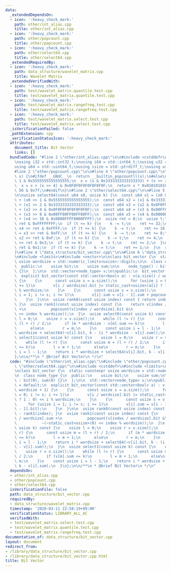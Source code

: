 ```yaml
---
data:
  _extendedDependsOn:
  - icon: ':heavy_check_mark:'
    path: other/int_alias.cpp
    title: other/int_alias.cpp
  - icon: ':heavy_check_mark:'
    path: other/popcount.cpp
    title: other/popcount.cpp
  - icon: ':heavy_check_mark:'
    path: other/select64.cpp
    title: other/select64.cpp
  _extendedRequiredBy:
  - icon: ':heavy_check_mark:'
    path: data_structure/wavelet_matrix.cpp
    title: Wavelet Matrix
  _extendedVerifiedWith:
  - icon: ':heavy_check_mark:'
    path: test/wavelet_matrix.quantile.test.cpp
    title: test/wavelet_matrix.quantile.test.cpp
  - icon: ':heavy_check_mark:'
    path: test/wavelet_matrix.rangefreq.test.cpp
    title: test/wavelet_matrix.rangefreq.test.cpp
  - icon: ':heavy_check_mark:'
    path: test/wavelet_matrix.select.test.cpp
    title: test/wavelet_matrix.select.test.cpp
  _isVerificationFailed: false
  _pathExtension: cpp
  _verificationStatusIcon: ':heavy_check_mark:'
  attributes:
    document_title: Bit Vector
    links: []
  bundledCode: "#line 2 \"other/int_alias.cpp\"\n\n#include <cstddef>\n#include <cstdint>\n\
    \nusing i32 = std::int32_t;\nusing i64 = std::int64_t;\nusing u32 = std::uint32_t;\n\
    using u64 = std::uint64_t;\nusing isize = std::ptrdiff_t;\nusing usize = std::size_t;\n\
    #line 2 \"other/popcount.cpp\"\n\n#line 4 \"other/popcount.cpp\"\n\nusize popcount(u64\
    \ x) {\n#ifdef __GNUC__\n  return __builtin_popcountll(x);\n#else\n  x -= x >>\
    \ 1 & 0x5555555555555555;\n  x = (x & 0x3333333333333333) + (x >> 2 & 0x3333333333333333);\n\
    \  x = x + (x >> 4) & 0x0F0F0F0F0F0F0F0F;\n  return x * 0x0101010101010101 >>\
    \ 56 & 0x7f;\n#endif\n}\n#line 2 \"other/select64.cpp\"\n\n#line 5 \"other/select64.cpp\"\
    \n\nusize select64(const u64 x0, usize k) {\n  const u64 x1 = (x0 & 0x5555555555555555)\
    \ + (x0 >> 1 & 0x5555555555555555);\n  const u64 x2 = (x1 & 0x3333333333333333)\
    \ + (x1 >> 2 & 0x3333333333333333);\n  const u64 x3 = (x2 & 0x0F0F0F0F0F0F0F0F)\
    \ + (x2 >> 4 & 0x0F0F0F0F0F0F0F0F);\n  const u64 x4 = (x3 & 0x00FF00FF00FF00FF)\
    \ + (x3 >> 8 & 0x00FF00FF00FF00FF);\n  const u64 x5 = (x4 & 0x0000FFFF0000FFFF)\
    \ + (x4 >> 16 & 0x0000FFFF0000FFFF);\n  usize ret = 0;\n  usize t;\n  t = x5 >>\
    \ ret & 0xFFFFFFFF;\n  if (t <= k) {\n    k -= t;\n    ret += 32;\n  }\n  t =\
    \ x4 >> ret & 0xFFFF;\n  if (t <= k) {\n    k -= t;\n    ret += 16;\n  }\n  t\
    \ = x3 >> ret & 0xFF;\n  if (t <= k) {\n    k -= t;\n    ret += 8;\n  }\n  t =\
    \ x2 >> ret & 0xF;\n  if (t <= k) {\n    k -= t;\n    ret += 4;\n  }\n  t = x1\
    \ >> ret & 0x3;\n  if (t <= k) {\n    k -= t;\n    ret += 2;\n  }\n  t = x0 >>\
    \ ret & 0x1;\n  if (t <= k) {\n    k -= t;\n    ret += 1;\n  }\n  return ret;\n\
    }\n#line 4 \"data_structure/bit_vector.cpp\"\n\n#line 6 \"data_structure/bit_vector.cpp\"\
    \n#include <limits>\n#include <vector>\n\nclass bit_vector {\n  static constexpr\
    \ usize wordsize = std::numeric_limits<usize>::digits;\n\n  class node_type {\n\
    \  public:\n    usize bit;\n    usize sum;\n\n    node_type() : bit(0), sum(0)\
    \ {}\n  };\n\n  std::vector<node_type> v;\n\npublic:\n  bit_vector() = default;\n\
    \  explicit bit_vector(const std::vector<bool> a) : v(a.size() / wordsize + 1)\
    \ {\n    {\n      const usize s = a.size();\n      for (usize i = 0; i != s; i\
    \ += 1)\n        v[i / wordsize].bit |= static_cast<usize>(a[i] ? 1 : 0) << i\
    \ % wordsize;\n    }\n    {\n      const usize s = v.size();\n      for (usize\
    \ i = 1; i != s; i += 1)\n        v[i].sum = v[i - 1].sum + popcount(v[i - 1].bit);\n\
    \    }\n  }\n\n  usize rank0(const usize index) const { return index - rank1(index);\
    \ }\n  usize rank1(const usize index) const {\n    return v[index / wordsize].sum\
    \ +\n           popcount(v[index / wordsize].bit &\n                    ~(~static_cast<usize>(0)\
    \ << index % wordsize));\n  }\n  usize select0(const usize k) const {\n    usize\
    \ l = 0;\n    usize r = v.size();\n    while (l != r) {\n      const usize m =\
    \ (l + r) / 2;\n      if (m * wordsize - v[m].sum <= k)\n        l = m + 1;\n\
    \      else\n        r = m;\n    }\n    const usize i = l - 1;\n    return i *\
    \ wordsize + select64(~v[i].bit, k - (i * wordsize - v[i].sum));\n  }\n  usize\
    \ select1(const usize k) const {\n    usize l = 0;\n    usize r = v.size();\n\
    \    while (l != r) {\n      const usize m = (l + r) / 2;\n      if (v[m].sum\
    \ <= k)\n        l = m + 1;\n      else\n        r = m;\n    }\n    const usize\
    \ i = l - 1;\n    return i * wordsize + select64(v[i].bit, k - v[i].sum);\n  }\n\
    };\n\n/**\n * @brief Bit Vector\n */\n"
  code: "#include \"other/int_alias.cpp\"\n#include \"other/popcount.cpp\"\n#include\
    \ \"other/select64.cpp\"\n\n#include <cstddef>\n#include <limits>\n#include <vector>\n\
    \nclass bit_vector {\n  static constexpr usize wordsize = std::numeric_limits<usize>::digits;\n\
    \n  class node_type {\n  public:\n    usize bit;\n    usize sum;\n\n    node_type()\
    \ : bit(0), sum(0) {}\n  };\n\n  std::vector<node_type> v;\n\npublic:\n  bit_vector()\
    \ = default;\n  explicit bit_vector(const std::vector<bool> a) : v(a.size() /\
    \ wordsize + 1) {\n    {\n      const usize s = a.size();\n      for (usize i\
    \ = 0; i != s; i += 1)\n        v[i / wordsize].bit |= static_cast<usize>(a[i]\
    \ ? 1 : 0) << i % wordsize;\n    }\n    {\n      const usize s = v.size();\n \
    \     for (usize i = 1; i != s; i += 1)\n        v[i].sum = v[i - 1].sum + popcount(v[i\
    \ - 1].bit);\n    }\n  }\n\n  usize rank0(const usize index) const { return index\
    \ - rank1(index); }\n  usize rank1(const usize index) const {\n    return v[index\
    \ / wordsize].sum +\n           popcount(v[index / wordsize].bit &\n         \
    \           ~(~static_cast<usize>(0) << index % wordsize));\n  }\n  usize select0(const\
    \ usize k) const {\n    usize l = 0;\n    usize r = v.size();\n    while (l !=\
    \ r) {\n      const usize m = (l + r) / 2;\n      if (m * wordsize - v[m].sum\
    \ <= k)\n        l = m + 1;\n      else\n        r = m;\n    }\n    const usize\
    \ i = l - 1;\n    return i * wordsize + select64(~v[i].bit, k - (i * wordsize\
    \ - v[i].sum));\n  }\n  usize select1(const usize k) const {\n    usize l = 0;\n\
    \    usize r = v.size();\n    while (l != r) {\n      const usize m = (l + r)\
    \ / 2;\n      if (v[m].sum <= k)\n        l = m + 1;\n      else\n        r =\
    \ m;\n    }\n    const usize i = l - 1;\n    return i * wordsize + select64(v[i].bit,\
    \ k - v[i].sum);\n  }\n};\n\n/**\n * @brief Bit Vector\n */\n"
  dependsOn:
  - other/int_alias.cpp
  - other/popcount.cpp
  - other/select64.cpp
  isVerificationFile: false
  path: data_structure/bit_vector.cpp
  requiredBy:
  - data_structure/wavelet_matrix.cpp
  timestamp: '2020-03-11 22:58:19+09:00'
  verificationStatus: LIBRARY_ALL_AC
  verifiedWith:
  - test/wavelet_matrix.select.test.cpp
  - test/wavelet_matrix.quantile.test.cpp
  - test/wavelet_matrix.rangefreq.test.cpp
documentation_of: data_structure/bit_vector.cpp
layout: document
redirect_from:
- /library/data_structure/bit_vector.cpp
- /library/data_structure/bit_vector.cpp.html
title: Bit Vector
---
```

